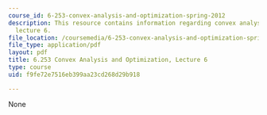 ```yaml
---
course_id: 6-253-convex-analysis-and-optimization-spring-2012
description: This resource contains information regarding convex analysis and optimization,
  lecture 6.
file_location: /coursemedia/6-253-convex-analysis-and-optimization-spring-2012/f9fe72e7516eb399aa23cd268d29b918_MIT6_253S12_lec06.pdf
file_type: application/pdf
layout: pdf
title: 6.253 Convex Analysis and Optimization, Lecture 6
type: course
uid: f9fe72e7516eb399aa23cd268d29b918

---
```

None